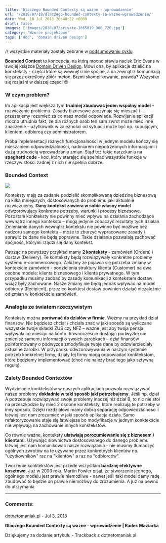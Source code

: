 ```yaml
---
title: 'Dlaczego Bounded Contexty są ważne - wprowadzenie'
url: '/2018/07/18/dlaczego-bounded-contexty-sa-wazne-wprowadzenie/'
date: Wed, 18 Jul 2018 20:48:22 +0000
draft: false
images: ['images/2018/07/private-1665019_960_720.jpg']
category: 'Wzorce projektowe'
tags: ['ddd', 'domain driven design']
---
```


// wszystkie materiały zostały zebrane w [podsumowaniu cyklu](/2018/07/16/dlaczego-bounded-contexty-sa-wazne-podsumowanie/).

**Bounded Context** to koncepcja, na którą mocno stawia nacisk Eric Evans w swojej książce [Domain Driven Design](https://www.amazon.com/Domain-Driven-Design-Tackling-Complexity-Software/dp/0321125215). Mówi ona, by aplikacje dzielić na konkteksty - części które są wewnętrznie spójne, a na zewnątrz komunikują się przez określony zbiór metod. Brzmi skomplikowanie, prawda? Wszystko się rozjaśni w dalszej częsci 😉

### W czym problem?

Im aplikacja jest większa tym **trudniej zbudować jeden wspólny model** – rozwiązanie problemu. Zasady biznesowe zaczynają się mieszać i przestajemy rozumieć za co nasz model odpowiada. Rozwijanie aplikacji mocno utrudnia fakt, że dla różnych osób ten sam zwrot może mieć inne znaczenie – użytkownik w zależności od sytuacji może być np. kupującym, klientem, odbiorcą czy administratorem.

Próba implementacji różnych funkcjonalności w jednym modelu kończy się mieszaniem odpowiedzialności, nadmiarem niepotrzebnych informacjami i dużą trudnością wprowadzania zmian. Stąd też takie narzekania na **spaghetti code** - kod, który starając się spełniać wszystkie funkcje w rzeczywistości żadnej z nich nie spełnia dobrze.

### Bounded Context

[![](/images/2018/07/bounded-context-orders-delivery.jpg)](/images/2018/07/bounded-context-orders-delivery.jpg)

Konteksty mają za zadanie podzielić skomplikowaną dziedzinę biznesową na kilka mniejszych, dostosowanych do problemu jaki aktualnie rozwiązujemy. **Dany kontekst zawiera w sobie własny model** odwzorowujący konkretne potrzeby, warunki i procesy biznesowe. Pozostałe konkteksty nie powinny mieć wpływu na działania zachodzące wewnątrz innego kontekstu – mogą jedynie zobaczyć rezultaty tych działań. Zmienianie danych wewnątrz kontekstu nie powinno być możliwe bez nadzoru samego kontektu – może to zburzyć wypracowane zasady i sprawić że dane nie będą poprawne. Takie działania pozwalają zachować spójność, którymi rządzi się dany kontekst.

Patrząc na powyższy przykład mamy **2 konteksty** - zamówień (Orders) i dostaw (Delivery). Te konteksty będą rozwiązywały konkretne problemy systemu e-commercowego. Załóżmy że pojawia się potrzeba zmiany w kontekście zamówień - podzielenia struktury klienta (Customer) na dwa osobne modele: klienta biznesowego i klienta prywatnego. W tym przypadku musimy zadbać by zasady komunikacji z kontekstem dostaw wciąż były zachowane. Nasze zmiany nie będą jednak wpływać na model odbiorcy (Recipient), przez co konktest dostaw powinien działać niezależnie od zmian w konktekście zamówień.

### Analogia ze światem rzeczywistym

Konteksty można **porównać do działów w firmie**. Weźmy na przykład dział finansów. Nie będziesz chciał / chciała znać w jaki sposób są wyliczane wszystkie twoje składki ZUS czy NFZ – ważne jest aby twoja pensja wpływała co miesiąc na konto. Równocześnie dostając podwyżkę nie zmienisz samemu informacji o swoich zarobkach – dział finansów poinformowany o podwyżce zmodyfikuje twoje dane by odzwierciedlały aktualne zarobki. W przypadku odwzorowywania w naszym systemie potrzeb konkretnej firmy, działy tej firmy mogą odpowiadać konktekstom, które będziemy implementować (choć nie należy brać tego jako sztywną regułę).

### Zalety Bounded Contextów

Wydzielanie konktekstów w naszych aplikacjach pozwala rozwiązywać nasze problemy **dokładnie w taki sposób jaki potrzebujemy**. Jeśli np. dział A potrzebuje rozwiązywać swoje problemy inaczej niż dział B, to nic nie stoi na przeszkodzie by mieć 2 osobne konkteksty, które realizują te potrzeby w inny sposób. Dzięki rozdziałowi mamy dobrą separację odpowiedzialności i łatwiej jest nam zrozumieć w jaki sposób aplikacja działa. Samo refaktoryzowanie staje się łatwiejsze bo modyfikacje w jednym konktekście nie wpływają na zachowanie innych konktekstów.

Co równie ważne, konteksty **ułatwiają porozumiewanie się z biznesem / klientami**. Używając słownictwa dostosowanego do danego problemu łatwiej jest nam komunikować nasze rozwiązania - nie musimy tłumaczyć ogólnych zwrotów na te używane przez konkretnych klientów np. "użytkowników" raz na "klientów" a raz na "odbiorców".

Tworzenie konktekstów jest przede wszystkim **bardziej efektywne kosztowo**. Już w 2003 roku Martin Fowler [pisał](https://martinfowler.com/bliki/MultipleCanonicalModels.html), że stworzenie jednego, ogólnego modelu jest prawie niemożliwe - nawet jeśli taki model damy radę zbudować to będzie on prawie niemożliwy do zrozumienia. A już na pewno do utrzymania.

---
### Comments:
#### 
[dotnetomaniak.pl](https://dotnetomaniak.pl/Dlaczego-Bounded-Contexty-sa-wazne-wprowadzenie-Radek-Maziarka "") - <time datetime="2018-07-18 22:16:54">Jul 3, 2018</time>

**Dlaczego Bounded Contexty są ważne – wprowadzenie | Radek Maziarka**

Dziękujemy za dodanie artykułu - Trackback z dotnetomaniak.pl
